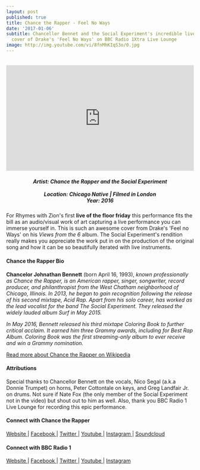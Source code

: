 ```yaml
---
layout: post
published: true
title: Chance the Rapper - Feel No Ways
date: '2017-01-06'
subtitle: Chancellor Bennet and the Social Experiment's incredible live of the floor
  cover of Drake's 'Feel No Ways' on BBC Radio 1Xtra Live Lounge
image: http://img.youtube.com/vi/8fnMhKIqS3o/0.jpg
---
```

<style>.embed-container { position: relative; padding-bottom: 56.25%; height: 0; overflow: hidden; max-width: 100%; } .embed-container iframe, .embed-container object, .embed-container embed { position: absolute; top: 0; left: 0; width: 100%; height: 100%; }</style><br />
<div class="embed-container">
<iframe allowfullscreen="" frameborder="0" height="315" src="https://www.youtube.com/embed/8fnMhKIqS3o?rel=0&amp;showinfo=0" width="560"></iframe></div>

<h5 style="text-align: center;">
Artist: Chance the Rapper and the Social Experiment <br>
 <br>
Location: Chicago Native | Filmed in London <br>
Year: 2016
</h5>


For Rhymes with Zion's first __**live of the floor friday**__ this performance fits the bill as an audio/visual work of art capturing a live performance you can immerse yourself in. This is such an awesome cover from Drake's 'Feel no Ways' on his *Views from the 6* album. The Social Experiment's rendition really makes you appreciate the work put in on the production of the original song and how it can be so beautifully iterated with live instruments.  


#### Chance the Rapper Bio

**Chancelor Johnathan Bennett** (born April 16, 1993), *known professionally as Chance the Rapper, is an American rapper, singer, songwriter, record producer, and philanthropist from the West Chatham neighborhood of Chicago, Illinois. In 2013, he began to gain recognition following the release of his second mixtape, Acid Rap. Apart from his solo career, has worked as the lead vocalist for the band The Social Experiment. They released the widely lauded album Surf in May 2015.*

*In May 2016, Bennett released his third mixtape Coloring Book to further critical acclaim. It earned him three Grammy awards, including for Best Rap Album. Coloring Book was the first streaming-only album to ever receive and win a Grammy nomination.*

[Read more about Chance the Rapper on Wikipedia](https://en.wikipedia.org/wiki/Chance_the_Rapper)

#### Attributions

Special thanks to Chancellor Bennett on the vocals, Nico Segal (a.k.a Donnie Trumpet) on horns, Peter Cottontale on keys, and Greg Landfair Jr. on drums. Not sure if Nate Fox (the only member of the Social Experiment not in the video) but shout out to him as well. Also, thank you BBC Radio 1 Live Lounge for recording this epic performance.   

#### Connect with Chance the Rapper

<a class="fa fa-globe" href="http://chanceraps.com/" target="_blank"> Website </a> |
<a class="fa fa-facebook" href="https://www.facebook.com/chancetherapper/" target="_blank"> Facebook </a> |
<a class="fa fa-twitter" href="https://twitter.com/chancetherapper" target="_blank"> Twitter </a> |
<a class="fa fa-youtube" href="https://www.youtube.com/channel/UCeXp3EC97_rUl_e2vgM3gLg" target="_blank"> Youtube </a> |
<a class="fa fa-instagram" href="https://www.instagram.com/chancetherapper/" target="_blank"> Instagram </a> |
<a class="fa fa-soundcloud" href="https://soundcloud.com/chancetherapper" target="_blank"> Soundcloud </a> 


#### Connect with BBC Radio 1

<a class="fa fa-globe" href="http://www.bbc.co.uk/programmes/p01029mq" target="_blank"> Website </a> |
<a class="fa fa-facebook" href="https://www.facebook.com/bbcradio1/" target="_blank"> Facebook </a> |
<a class="fa fa-twitter" href="https://twitter.com/1XTRA" target="_blank"> Twitter </a> |
<a class="fa fa-youtube" href="https://www.youtube.com/user/bbcradio1" target="_blank"> Youtube </a> |
<a class="fa fa-instagram" href="https://www.instagram.com/bbcradio1/" target="_blank"> Instagram </a>

